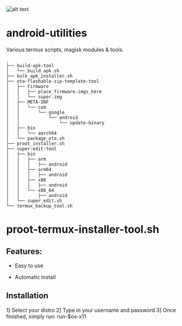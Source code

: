 ![alt text](https://files.1ndev.com/api/public/dl/32-gcNIr)

# android-utilities
Various termux scripts, magisk modules &amp; tools.

```
.
├── build-apk-tool
│   └── build_apk.sh
├── bulk_apk_installer.sh
├── ota-flashable-zip-template-tool
│   ├── Firmware
│   │   ├── place_firmware.imgs_here
│   │   └── super.img
│   ├── META-INF
│   │   └── com
│   │       └── google
│   │           └── android
│   │               └── update-binary
│   ├── bin
│   │   └── aarch64
│   └── package_ota.sh
├── proot_installer.sh
├── super-edit-tool
│   ├── bin
│   │   ├── arm
│   │   │   ├── android
│   │   ├── arm64
│   │   │   ├── android
│   │   ├── x86
│   │   │   ├── android
│   │   └── x86_64
│   │       ├── android
│   └── super_edit.sh
└── termux_backup_tool.sh
```

# proot-termux-installer-tool.sh

## Features:

* Easy to use

* Automatic Install

## Installation

1] Select your distro
2] Type in your username and password
3] Once finished, simply run: run-$os-x11
